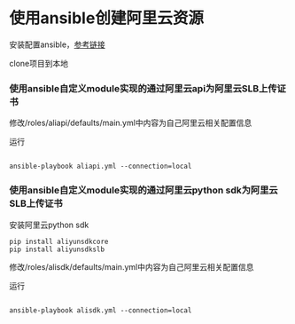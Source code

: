 # 使用ansible创建阿里云资源



安装配置ansible，[参考链接](http://marshal.ohtly.com/2017/03/13/getting-started-with-ansible/)

clone项目到本地



### 使用ansible自定义module实现的通过阿里云api为阿里云SLB上传证书

修改/roles/aliapi/defaults/main.yml中内容为自己阿里云相关配置信息

运行

```

ansible-playbook aliapi.yml --connection=local

```

###  使用ansible自定义module实现的通过阿里云python sdk为阿里云SLB上传证书

安装阿里云python sdk

```
pip install aliyunsdkcore
pip install aliyunsdkslb

```

修改/roles/alisdk/defaults/main.yml中内容为自己阿里云相关配置信息

运行

```

ansible-playbook alisdk.yml --connection=local

```
